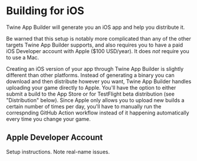 # Building for iOS

Twine App Builder will generate you an iOS app and help you distribute it. 

Be warned that this setup is notably more complicated than any of the other targets Twine App Builder supports, and also requires you to have a paid iOS Developer account with Apple ($100 USD/year). It does _not_ require you to use a Mac.

Creating an iOS version of your app through Twine App Builder is slightly different than other platforms. Instead of generating a binary you can download and then distribute however you want, Twine App Builder handles uploading your game directly to Apple. You'll have the option to either submit a build to the App Store or for TestFlight beta distribution (see "Distribution" below). Since Apple only allows you to upload new builds a certain number of times per day, you'll have to manually run the correspnding GitHub Action workflow instead of it happening automatically every time you change your game.

## Apple Developer Account
Setup instructions. Note real-name issues.

